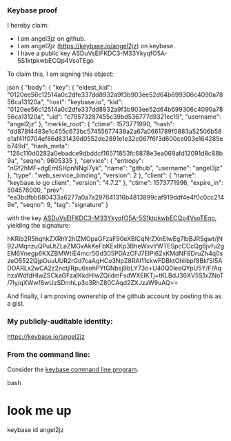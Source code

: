 ### Keybase proof

I hereby claim:

  * I am angel3jz on github.
  * I am angel2jz (https://keybase.io/angel2jz) on keybase.
  * I have a public key ASDuVsElFKDC3-M33YkyqfO5A-5S1ktpkwbECQp4VsoTEgo

To claim this, I am signing this object:

json
{
  "body": {
    "key": {
      "eldest_kid": "0120ee56c12514a0c2dfe337dd8932a9f3b903ee52d64b699306c4090a7856ca13120a",
      "host": "keybase.io",
      "kid": "0120ee56c12514a0c2dfe337dd8932a9f3b903ee52d64b699306c4090a7856ca13120a",
      "uid": "c79573287455c39bd536777d9321ec19",
      "username": "angel2jz"
    },
    "merkle_root": {
      "ctime": 1573771990,
      "hash": "dd878f4483e1c455c673bc57455677438a2a67a0661789f0883a52506b58e1af41f0704ef86d831439d0552dc2891e1e32c067f6f3d600ce003e164285eb749d",
      "hash_meta": "128c110d0282a0ebadce9dbddcf16571853fc6878e3ea069afd12091d8c88b9a",
      "seqno": 9605335
    },
    "service": {
      "entropy": "nGf2hMF+dgEmISHpnNNgI7yk",
      "name": "github",
      "username": "angel3jz"
    },
    "type": "web_service_binding",
    "version": 2
  },
  "client": {
    "name": "keybase.io go client",
    "version": "4.7.2"
  },
  "ctime": 1573771996,
  "expire_in": 504576000,
  "prev": "ea3bdfbb680433a6277a0a7a297641316b4813899caf919ddf4e4f0c0cc2149e",
  "seqno": 9,
  "tag": "signature"
}


with the key [ASDuVsElFKDC3-M33YkyqfO5A-5S1ktpkwbECQp4VsoTEgo](https://keybase.io/angel2jz), yielding the signature:


hKRib2R5hqhkZXRhY2hlZMOpaGFzaF90eXBlCqNrZXnEIwEg7lbBJRSgwt/jN92JMqnzuQPuUtZLaZMGxAkKeFbKExIKp3BheWxvYWTESpcCCcQg6jvfu2gEM6Ynegp6KXZBMWtIE4mcr5Gd305PDAzCFJ7EIPi62xKMdNF8DruZh4q0szeO5522QjpOuuUUR2rGd7caAgHCo3NpZ8RAI11ckwFDBktOhIibpf8BkfSI5ADOARLx2wCA2z2nctjIRpu6sehPYtGNbsj9bLY73o+U40Q0leeQYpU5Y/F/AqhzaWdfdHlwZSCkaGFzaIKkdHlwZQildmFsdWXEIKTj+tKLBdJ36XV5S1xZNoT/7ly/qXWwf8wUzSDmhLp3o3RhZ80CAqd2ZXJzaW9uAQ==



And finally, I am proving ownership of the github account by posting this as a gist.

### My publicly-auditable identity:

https://keybase.io/angel2jz

### From the command line:

Consider the [keybase command line program](https://keybase.io/download).

bash
# look me up
keybase id angel2jz

